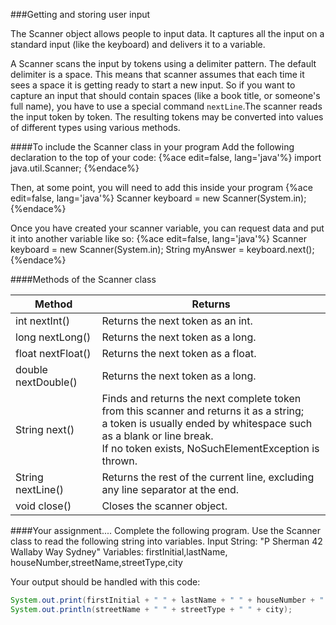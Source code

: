 <!-- djw:done -->
<!-- ajh:done I am concerned that this topic is weak... -->
###Getting and storing user input

The Scanner object allows people to input data. It captures all the input on a standard input (like the keyboard) and delivers it to a variable.

A Scanner scans the input by tokens using a delimiter pattern. The default delimiter is a space. This means that scanner assumes that each time it sees a space it is getting ready to start a new input. So if you want to capture an input that should contain spaces (like a book title, or someone's full name), you have to use a special command ```nextLine```.The scanner reads the input token by token. The resulting tokens may be converted into values of different types using various methods.

####To include the Scanner class in your program
Add the following declaration to the top of your code:
{%ace edit=false, lang='java'%}
import java.util.Scanner;
{%endace%}

Then, at some point, you will need to add this inside your program
{%ace edit=false, lang='java'%}
Scanner keyboard = new Scanner(System.in);
{%endace%}

Once you have created your scanner variable, you can request data and put it into another variable like so:
{%ace edit=false, lang='java'%}
Scanner keyboard = new Scanner(System.in);
String myAnswer = keyboard.next();
{%endace%}

####Methods of the Scanner class


|**Method**|**Returns**|
|-|-|
|int nextInt()|Returns the next token as an int. |
|long nextLong()|Returns the next token as a long.|
|float nextFloat()|Returns the next token as a float.|
|double nextDouble()|Returns the next token as a long.|
|String next()|Finds and returns the next complete token<br>from this scanner and returns it as a string;<br>a token is usually ended by whitespace such as a blank or line break.<br>If no token exists, NoSuchElementException is thrown.|
|String nextLine()|Returns the rest of the current line, excluding any line separator at the end.|
|void close()|Closes the scanner object.

####Your assignment....
Complete the following  program. Use the Scanner class to read the following string into variables.
Input String: "P Sherman 42 Wallaby Way Sydney"
Variables: firstInitial,lastName, houseNumber,streetName,streetType,city

Your output should be handled with this code:
```java
System.out.print(firstInitial + " " + lastName + " " + houseNumber + " ");
System.out.println(streetName + " " + streetType + " " + city);
``` 
 

 